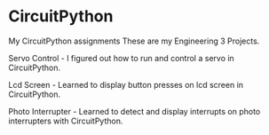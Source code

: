# CircuitPython
My CircuitPython assignments
These are my Engineering 3 Projects.

Servo Control - I figured out how to run and control a servo in CircuitPython.

Lcd Screen - Learned to display button presses on lcd screen in CircuitPython.

Photo Interrupter - Learned to detect and display interrupts on photo interrupters with CircuitPython.

